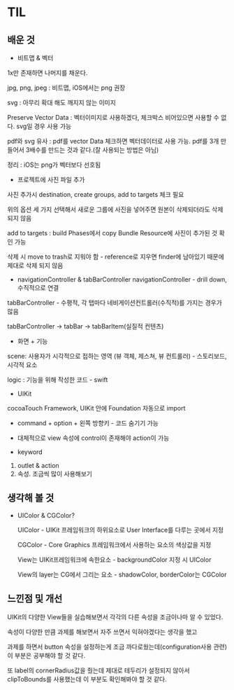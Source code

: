 # TIL

## 배운 것
* 비트맵 & 벡터
  
1x만 존재하면 나머지를 채운다.

jpg, png, jpeg : 비트맵, iOS에서는 png 권장

svg : 아무리 확대 해도 깨지지 않는 이미지

Preserve Vector Data : 벡터이미지로 사용하겠다, 체크박스 비어있으면 사용할 수 없다. svg일 경우 사용 가능

pdf와 svg 유사 : pdf를 vector Data 체크하면 벡터데이터로 사용 가능. pdf를 3개 만들어서 3배수를 만드는 것과 같다.(잘 사용되는 방법은 아님)

정리 : iOS는 png가 벡터보다 선호됨

* 프로젝트에 사진 파일 추가

사진 추가시 destination, create groups, add to targets 체크 필요

위의 옵션 세 가지 선택해서 새로운 그룹에 사진을 넣어주면 원본이 삭제되더라도 삭제되지 않음

add to targets : build Phases에서 copy Bundle Resource에 사진이 추가된 것 확인 가능

삭제 시 move to trash로 지워야 함 - reference로 지우면 finder에 남아있기 때문에 제대로 삭제 되지 않음

* navigationController & tabBarController
navigationController - drill down, 수직적으로 연결

tabBarController - 수평적, 각 탭마다 네비게이션컨트롤러(수직적)를 가지는 경우가 많음

tabBarController -> tabBar -> tabBarItem(실질적 컨텐츠)

* 화면 + 기능

scene: 사용자가 시각적으로 접하는 영역 (뷰 객체, 제스쳐, 뷰 컨트롤러) - 스토리보드, 시각적 요소
      
logic : 기능을 위해 작성한 코드 - swift

* UIKit

cocoaTouch Framework, UIKit 안에 Foundation 자동으로 import

* command + option + 왼쪽 방향키 - 코드 숨기기 가능

* 대체적으로 view 속성에 control이 존재해야 action이 가능

* keyword

1. outlet & action
2. 속성. 조금씩 많이 사용해보기

## 생각해 볼 것
* UIColor & CGColor?
  
  UIColor - UIKit 프레임워크의 하위요소로 User Interface를 다루는 곳에서 지정

  CGColor - Core Graphics 프레임워크에서 사용하는 요소의 색상값을 지정
  
  View는 UIKit프레임워크에 속한요소 - backgroundColor 지정 시 UIColor

  View의 layer는 CG에서 그리는 요소 - shadowColor, borderColor는 CGColor

## 느낀점 및 개선
UIKit의 다양한 View들을 실습해보면서 각각의 다른 속성을 조금이나마 알 수 있었다.

속성이 다양한 만큼 과제를 해보면서 자주 쓰면서 익혀야겠다는 생각을 했고

과제를 하면서 button 속성을 설정하는게 조금 까다로웠는데(configuration사용 관련) 이 부분은 공부해야 할 것 같다.

또 label의 cornerRadius값을 줬는데 제대로 테두리가 설정되지 않아서 clipToBounds를 사용했는데 이 부분도 확인해봐야 할 것 같다.
